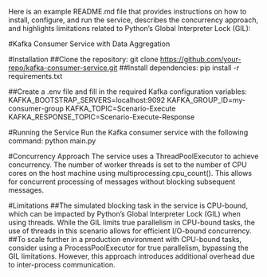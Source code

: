 Here is an example README.md file that provides instructions on how to install, configure, and run the service, describes the concurrency approach, and highlights limitations related to Python’s Global Interpreter Lock (GIL):

#Kafka Consumer Service with Data Aggregation

#Installation
##Clone the repository:
git clone https://github.com/your-repo/kafka-consumer-service.git
##Install dependencies:
pip install -r requirements.txt

##Create a .env file and fill in the required Kafka configuration variables:
KAFKA_BOOTSTRAP_SERVERS=localhost:9092
KAFKA_GROUP_ID=my-consumer-group
KAFKA_TOPIC=Scenario-Execute
KAFKA_RESPONSE_TOPIC=Scenario-Execute-Response

#Running the Service
Run the Kafka consumer service with the following command:
python main.py

#Concurrency Approach
The service uses a ThreadPoolExecutor to achieve concurrency. The number of worker threads is set to the number of CPU cores on the host machine using multiprocessing.cpu_count(). This allows for concurrent processing of messages without blocking subsequent messages.

#Limitations
##The simulated blocking task in the service is CPU-bound, which can be impacted by Python’s Global Interpreter Lock (GIL) when using threads. While the GIL limits true parallelism in CPU-bound tasks, the use of threads in this scenario allows for efficient I/O-bound concurrency.
##To scale further in a production environment with CPU-bound tasks, consider using a ProcessPoolExecutor for true parallelism, bypassing the GIL limitations. However, this approach introduces additional overhead due to inter-process communication.